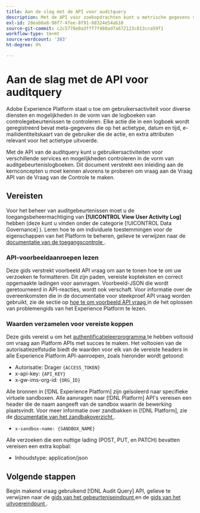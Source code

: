 ```yaml
---
title: Aan de slag met de API voor auditquery
description: Met de API voor zoekopdrachten kunt u metrische gegevens voor verschillende Adobe Experience Platform-functies ophalen. Dit document verstrekt een inleiding aan de kernconcepten u moet kennen alvorens te proberen om vraag aan de Vraag API van de Vraag van de Controle te maken.
exl-id: 20eab0a8-98f7-4fee-8f91-88324e54ab18
source-git-commit: c2c5778e0a3fff7f488ad7a672123c813cca59f1
workflow-type: tm+mt
source-wordcount: '383'
ht-degree: 0%

---
```


# Aan de slag met de API voor auditquery

Adobe Experience Platform staat u toe om gebruikersactiviteit voor diverse diensten en mogelijkheden in de vorm van de logboeken van controlegebeurtenissen te controleren. Elke actie die in een logboek wordt geregistreerd bevat meta-gegevens die op het actietype, datum en tijd, e-mailidentiteitskaart van de gebruiker die de actie, en extra attributen relevant voor het actietype uitvoerde.

Met de API van de auditquery kunt u gebruikersactiviteiten voor verschillende services en mogelijkheden controleren in de vorm van auditgebeurtenislogboeken. Dit document verstrekt een inleiding aan de kernconcepten u moet kennen alvorens te proberen om vraag aan de Vraag API van de Vraag van de Controle te maken.

## Vereisten

Voor het beheer van auditgebeurtenissen moet u de toegangsbeheermachtiging van **[!UICONTROL View User Activity Log]** hebben (deze kunt u vinden onder de categorie [!UICONTROL Data Governance] ). Leren hoe te om individuele toestemmingen voor de eigenschappen van het Platform te beheren, gelieve te verwijzen naar de [ documentatie van de toegangscontrole ](../../../../access-control/home.md).

### API-voorbeeldaanroepen lezen

Deze gids verstrekt voorbeeld API vraag om aan te tonen hoe te om uw verzoeken te formatteren. Dit zijn paden, vereiste kopteksten en correct opgemaakte ladingen voor aanvragen. Voorbeeld-JSON die wordt geretourneerd in API-reacties, wordt ook verschaft. Voor informatie over de overeenkomsten die in de documentatie voor steekproef API vraag worden gebruikt, zie de sectie op [ hoe te om voorbeeld API vraag ](../../../../landing/troubleshooting.md#how-do-i-format-an-api-request) in de het oplossen van problemengids van het Experience Platform te lezen.

### Waarden verzamelen voor vereiste koppen

Deze gids vereist u om het [ authentificatieleerprogramma ](https://www.adobe.com/go/platform-api-authentication-en) te hebben voltooid om vraag aan Platform APIs met succes te maken. Het voltooien van de autorisatiezelfstudie biedt de waarden voor elk van de vereiste headers in alle Experience Platform API-aanroepen, zoals hieronder wordt getoond:

* Autorisatie: Drager `{ACCESS_TOKEN}`
* x-api-key: `{API_KEY}`
* x-gw-ims-org-id: `{ORG_ID}`

Alle bronnen in [!DNL Experience Platform] zijn geïsoleerd naar specifieke virtuele sandboxen. Alle aanvragen naar [!DNL Platform] API&#39;s vereisen een header die de naam aangeeft van de sandbox waarin de bewerking plaatsvindt. Voor meer informatie over zandbakken in [!DNL Platform], zie de [ documentatie van het zandbakoverzicht ](../../../../sandboxes/home.md).

* `x-sandbox-name: {SANDBOX_NAME}`

Alle verzoeken die een nuttige lading (POST, PUT, en PATCH) bevatten vereisen een extra kopbal:

* Inhoudstype: application/json

## Volgende stappen

Begin makend vraag gebruikend [!DNL Audit Query] API, gelieve te verwijzen naar de [ gids van het gebeurteniseindpunt ](./events.md) en de [ gids van het uitvoereindpunt ](./export.md).
